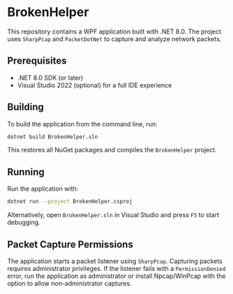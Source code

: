 # BrokenHelper

This repository contains a WPF application built with .NET 8.0. The project uses `SharpPcap` and `PacketDotNet` to capture and analyze network packets.

## Prerequisites

- .NET 8.0 SDK (or later)
- Visual Studio 2022 (optional) for a full IDE experience

## Building

To build the application from the command line, run:

```bash
dotnet build BrokenHelper.sln
```

This restores all NuGet packages and compiles the `BrokenHelper` project.

## Running

Run the application with:

```bash
dotnet run --project BrokenHelper.csproj
```

Alternatively, open `BrokenHelper.sln` in Visual Studio and press `F5` to start debugging.

## Packet Capture Permissions

The application starts a packet listener using `SharpPcap`. Capturing packets requires administrator privileges. If the listener fails with a `PermissionDenied` error, run the application as administrator or install Npcap/WinPcap with the option to allow non-administrator captures.

